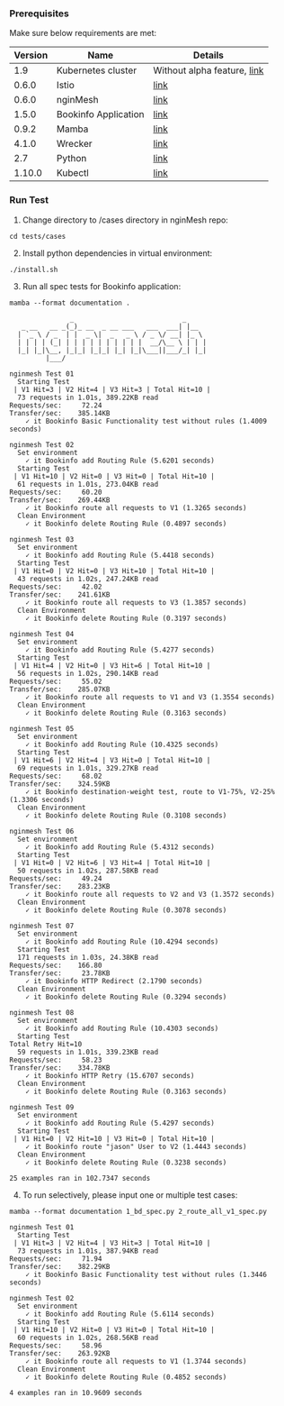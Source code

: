### Prerequisites

Make sure below requirements are met:

| Version | Name | Details |
| --- | ------ | ------ |
|1.9|Kubernetes cluster|Without alpha feature, [link](https://istio.io/docs/setup/kubernetes/quick-start.html#google-kubernetes-engine)|
|0.6.0|Istio|[link](https://istio.io/docs/setup/kubernetes/quick-start.html)|
|0.6.0|nginMesh|[link](https://github.com/nginmesh/nginmesh/blob/master/README.md)|
|1.5.0|Bookinfo Application|[link](https://github.com/istio/istio/blob/master/samples/bookinfo/src)|
|0.9.2|Mamba|[link](https://github.com/nestorsalceda/mamba)|
|4.1.0|Wrecker|[link](https://github.com/wg/wrk)|
|2.7|Python|[link](https://www.python.org)|
|1.10.0|Kubectl|[link](https://kubernetes.io/docs/tasks/tools/install-kubectl/)|

### Run Test 
1. Change directory to /cases directory in nginMesh repo:
```
cd tests/cases
```
2. Install python dependencies in virtual environment:
```
./install.sh
```
3. Run all spec tests for Bookinfo application:

```
mamba --format documentation .
```
```
               _                           _
   _ __   __ _(_)_ __  _ __ ___   ___  ___| |__
  | `_ \ / _  | |  _ \|  _   _ \ / _ \/ __| |_ \
  | | | | (_| | | | | | | | | | |  __/\__ \ | | |
  |_| |_|\__, |_|_| |_|_| |_| |_|\___||___/_| |_|
         |___/

nginmesh Test 01
  Starting Test
 | V1 Hit=3 | V2 Hit=4 | V3 Hit=3 | Total Hit=10 |
  73 requests in 1.01s, 389.22KB read
Requests/sec:     72.24
Transfer/sec:    385.14KB
    ✓ it Bookinfo Basic Functionality test without rules (1.4009 seconds)

nginmesh Test 02
  Set environment
    ✓ it Bookinfo add Routing Rule (5.6201 seconds)
  Starting Test
 | V1 Hit=10 | V2 Hit=0 | V3 Hit=0 | Total Hit=10 |
  61 requests in 1.01s, 273.04KB read
Requests/sec:     60.20
Transfer/sec:    269.44KB
    ✓ it Bookinfo route all requests to V1 (1.3265 seconds)
  Clean Environment
    ✓ it Bookinfo delete Routing Rule (0.4897 seconds)

nginmesh Test 03
  Set environment
    ✓ it Bookinfo add Routing Rule (5.4418 seconds)
  Starting Test
 | V1 Hit=0 | V2 Hit=0 | V3 Hit=10 | Total Hit=10 |
  43 requests in 1.02s, 247.24KB read
Requests/sec:     42.02
Transfer/sec:    241.61KB
    ✓ it Bookinfo route all requests to V3 (1.3857 seconds)
  Clean Environment
    ✓ it Bookinfo delete Routing Rule (0.3197 seconds)

nginmesh Test 04
  Set environment
    ✓ it Bookinfo add Routing Rule (5.4277 seconds)
  Starting Test
 | V1 Hit=4 | V2 Hit=0 | V3 Hit=6 | Total Hit=10 |
  56 requests in 1.02s, 290.14KB read
Requests/sec:     55.02
Transfer/sec:    285.07KB
    ✓ it Bookinfo route all requests to V1 and V3 (1.3554 seconds)
  Clean Environment
    ✓ it Bookinfo delete Routing Rule (0.3163 seconds)

nginmesh Test 05
  Set environment
    ✓ it Bookinfo add Routing Rule (10.4325 seconds)
  Starting Test
 | V1 Hit=6 | V2 Hit=4 | V3 Hit=0 | Total Hit=10 |
  69 requests in 1.01s, 329.27KB read
Requests/sec:     68.02
Transfer/sec:    324.59KB
    ✓ it Bookinfo destination-weight test, route to V1-75%, V2-25% (1.3306 seconds)
  Clean Environment
    ✓ it Bookinfo delete Routing Rule (0.3108 seconds)

nginmesh Test 06
  Set environment
    ✓ it Bookinfo add Routing Rule (5.4312 seconds)
  Starting Test
 | V1 Hit=0 | V2 Hit=6 | V3 Hit=4 | Total Hit=10 |
  50 requests in 1.02s, 287.58KB read
Requests/sec:     49.24
Transfer/sec:    283.23KB
    ✓ it Bookinfo route all requests to V2 and V3 (1.3572 seconds)
  Clean Environment
    ✓ it Bookinfo delete Routing Rule (0.3078 seconds)

nginmesh Test 07
  Set environment
    ✓ it Bookinfo add Routing Rule (10.4294 seconds)
  Starting Test
  171 requests in 1.03s, 24.38KB read
Requests/sec:    166.80
Transfer/sec:     23.78KB
    ✓ it Bookinfo HTTP Redirect (2.1790 seconds)
  Clean Environment
    ✓ it Bookinfo delete Routing Rule (0.3294 seconds)

nginmesh Test 08
  Set environment
    ✓ it Bookinfo add Routing Rule (10.4303 seconds)
  Starting Test
Total Retry Hit=10
  59 requests in 1.01s, 339.23KB read
Requests/sec:     58.23
Transfer/sec:    334.78KB
    ✓ it Bookinfo HTTP Retry (15.6707 seconds)
  Clean Environment
    ✓ it Bookinfo delete Routing Rule (0.3163 seconds)

nginmesh Test 09
  Set environment
    ✓ it Bookinfo add Routing Rule (5.4297 seconds)
  Starting Test
 | V1 Hit=0 | V2 Hit=10 | V3 Hit=0 | Total Hit=10 |
    ✓ it Bookinfo route "jason" User to V2 (1.4443 seconds)
  Clean Environment
    ✓ it Bookinfo delete Routing Rule (0.3238 seconds)

25 examples ran in 102.7347 seconds
```
4. To run selectively, please input one or multiple test cases:
```
mamba --format documentation 1_bd_spec.py 2_route_all_v1_spec.py

```
```
nginmesh Test 01
  Starting Test
 | V1 Hit=3 | V2 Hit=4 | V3 Hit=3 | Total Hit=10 |
  73 requests in 1.01s, 387.94KB read
Requests/sec:     71.94
Transfer/sec:    382.29KB
    ✓ it Bookinfo Basic Functionality test without rules (1.3446 seconds)

nginmesh Test 02
  Set environment
    ✓ it Bookinfo add Routing Rule (5.6114 seconds)
  Starting Test
 | V1 Hit=10 | V2 Hit=0 | V3 Hit=0 | Total Hit=10 |
  60 requests in 1.02s, 268.56KB read
Requests/sec:     58.96
Transfer/sec:    263.92KB
    ✓ it Bookinfo route all requests to V1 (1.3744 seconds)
  Clean Environment
    ✓ it Bookinfo delete Routing Rule (0.4852 seconds)

4 examples ran in 10.9609 seconds
```